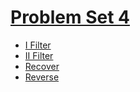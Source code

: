 # [Problem Set 4](https://cs50.harvard.edu/x/2023/psets/4/)

- [I Filter](./I_Filter/Filter.md)
- [II Filter](./II_Filter/Filter.md)
- [Recover](./Recover/Recover.md)
- [Reverse]()

